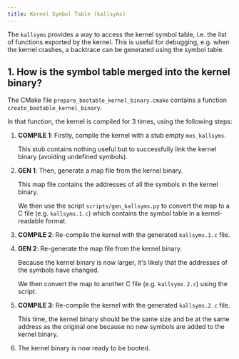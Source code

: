 ```yaml
---
title: Kernel Symbol Table (kallsyms)
---
```


The `kallsyms` provides a way to access the kernel symbol table, i.e. the list of functions exported
by the kernel. This is useful for debugging, e.g. when the kernel crashes, a backtrace can be
generated using the symbol table.

## 1. How is the symbol table merged into the kernel binary?

The CMake file `prepare_bootable_kernel_binary.cmake` contains a function `create_bootable_kernel_binary`.

In that function, the kernel is compiled for 3 times, using the following steps:

1. **COMPILE 1**: Firstly, compile the kernel with a stub empty `mos_kallsyms`.

   This stub contains nothing useful but to successfully link the kernel binary (avoiding undefined symbols).

2. **GEN 1**: Then, generate a map file from the kernel binary.

   This map file contains the addresses of all the symbols in the kernel binary.

   We then use the script `scripts/gen_kallsyms.py` to convert the map to a C file (e.g. `kallsyms.1.c`)
   which contains the symbol table in a kernel-readable format.

3. **COMPILE 2**: Re-compile the kernel with the generated `kallsyms.1.c` file.

4. **GEN 2**: Re-generate the map file from the kernel binary.

   Because the kernel binary is now larger, it's likely that the addresses of the symbols have changed.

   We then convert the map to another C file (e.g. `kallsyms.2.c`) using the script.

5. **COMPILE 3**: Re-compile the kernel with the generated `kallsyms.2.c` file.

   This time, the kernel binary should be the same size and be at the same address as the original one
   because no new symbols are added to the kernel binary.

6. The kernel binary is now ready to be booted.

